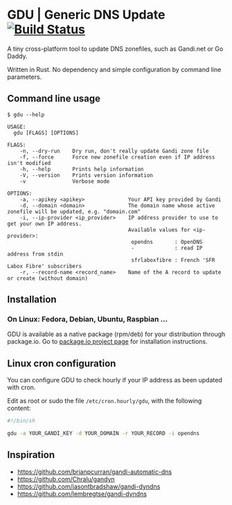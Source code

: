 # GDU | Generic DNS Update [![Build Status](https://travis-ci.org/dlecan/gandi-dns-updater.svg?branch=master)](https://travis-ci.org/dlecan/gandi-dns-updater)
A tiny cross-platform tool to update DNS zonefiles, such as Gandi.net or Go Daddy.

Written in Rust.
No dependency and simple configuration by command line parameters.

## Command line usage

```
$ gdu --help

USAGE:
  gdu [FLAGS] [OPTIONS]

FLAGS:
    -n, --dry-run    Dry run, don't really update Gandi zone file
    -f, --force      Force new zonefile creation even if IP address isn't modified
    -h, --help       Prints help information
    -V, --version    Prints version information
    -v               Verbose mode

OPTIONS:
    -a, --apikey <apikey>              Your API key provided by Gandi
    -d, --domain <domain>              The domain name whose active zonefile will be updated, e.g. "domain.com"
    -i, --ip-provider <ip_provider>    IP address provider to use to get your own IP address.
                                       Available values for <ip-provider>:
                                        opendns       : OpenDNS
                                        -             : read IP address from stdin
                                        sfrlaboxfibre : French 'SFR Labox Fibre' subscribers
    -r, --record-name <record_name>    Name of the A record to update or create (without domain)

```

## Installation

### On Linux: Fedora, Debian, Ubuntu, Raspbian ...

GDU is available as a native package (rpm/deb) for your distribution through package.io.
Go to [package.io project page](https://packagecloud.io/dlecan/generic-dns-update/install) for installation instructions.

## Linux cron configuration

You can configure GDU to check hourly if your IP address as been updated with cron.

Edit as root or sudo the file `/etc/cron.hourly/gdu`, with the following content:

```bash
#!/bin/sh

gdu -a YOUR_GANDI_KEY -d YOUR_DOMAIN -r YOUR_RECORD -i opendns

```

## Inspiration
- https://github.com/brianpcurran/gandi-automatic-dns
- https://github.com/Chralu/gandyn
- https://github.com/jasontbradshaw/gandi-dyndns
- https://github.com/lembregtse/gandi-dyndns

